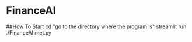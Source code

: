 # FinanceAI


##How To Start
cd "go to the directory where the program is"
streamlit run .\FinanceAhmet.py

